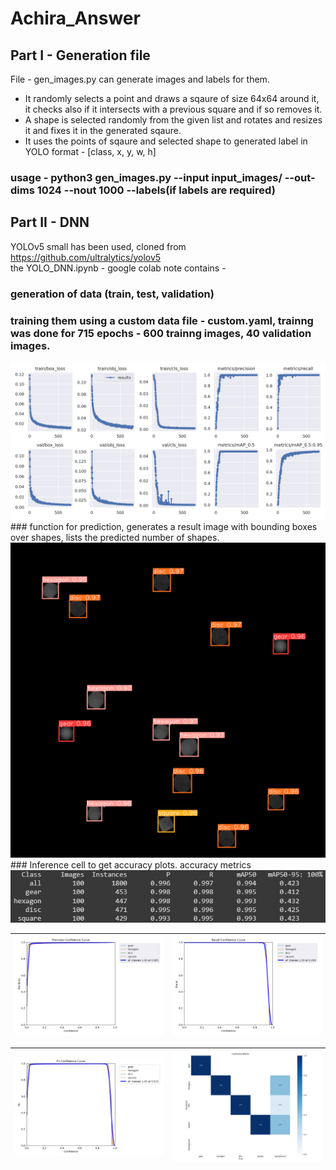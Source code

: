# Achira_Answer

## Part I - Generation file

File - gen_images.py can generate images and labels for them.<br>
- It randomly selects a point and draws a sqaure of size 64x64 around it, it checks also if it intersects with a previous square and if so removes it.
- A shape is selected randomly from the given list and rotates and resizes it and fixes it in the generated sqaure.
- It uses the points of sqaure and selected shape to generated label in YOLO format - [class, x, y, w, h]

### usage - python3 gen_images.py --input input_images/ --out-dims 1024 --nout 1000 --labels(if labels are required)

## Part II - DNN

YOLOv5 small has been used, cloned from https://github.com/ultralytics/yolov5 <br>
the YOLO_DNN.ipynb - google colab note contains - <br>
### generation of data (train, test, validation)
### training them using a custom data file - custom.yaml, trainng was done for 715 epochs - 600 trainng images, 40 validation images.
 <img src="./images/results.png" alt="training loss curves" title="training loss curves">
### function for prediction, generates a result image with bounding boxes over shapes, lists the predicted number of shapes.<br>
 <img src="./images/result.jpg" alt="result" title="result of predict.jpg">
### Inference cell to get accuracy plots. accuracy metrics<br>
 <img src="./images/mAP.png" alt="map" title="mAP Scores">
 
 ![](./images/P_curve.png) | ![](./images/R_curve.png) 
:-------------------------:|:-------------------------:

![](./images/F1_curve.png) | ![](./images/confusion_matrix.png) 
:-------------------------:|:-------------------------:
